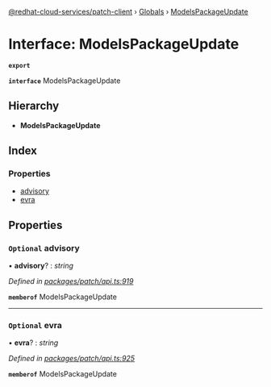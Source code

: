 [@redhat-cloud-services/patch-client](../README.md) › [Globals](../globals.md) › [ModelsPackageUpdate](modelspackageupdate.md)

# Interface: ModelsPackageUpdate

**`export`** 

**`interface`** ModelsPackageUpdate

## Hierarchy

* **ModelsPackageUpdate**

## Index

### Properties

* [advisory](modelspackageupdate.md#optional-advisory)
* [evra](modelspackageupdate.md#optional-evra)

## Properties

### `Optional` advisory

• **advisory**? : *string*

*Defined in [packages/patch/api.ts:919](https://github.com/RedHatInsights/javascript-clients/blob/c57690c/packages/patch/api.ts#L919)*

**`memberof`** ModelsPackageUpdate

___

### `Optional` evra

• **evra**? : *string*

*Defined in [packages/patch/api.ts:925](https://github.com/RedHatInsights/javascript-clients/blob/c57690c/packages/patch/api.ts#L925)*

**`memberof`** ModelsPackageUpdate
